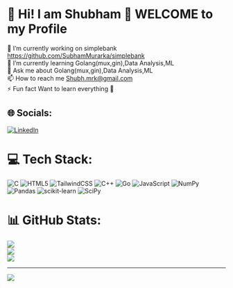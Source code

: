 # 💫 Hi! I am Shubham 🤗 WELCOME to my Profile
🔭 I’m currently working on simplebank https://github.com/SubhamMurarka/simplebank<br>🌱 I’m currently learning      Golang(mux,gin),Data Analysis,ML<br>💬 Ask me about                    Golang(mux,gin),Data Analysis,ML<br>📫 How to reach me              Shubh.mrk@gmail.com<br>⚡ Fun fact                               Want to learn everything 🤷


## 🌐 Socials:
[![LinkedIn](https://img.shields.io/badge/LinkedIn-%230077B5.svg?logo=linkedin&logoColor=white)](https://linkedin.com/in/ShubhamMurarka) 

# 💻 Tech Stack:
![C](https://img.shields.io/badge/c-%2300599C.svg?style=for-the-badge&logo=c&logoColor=white) ![HTML5](https://img.shields.io/badge/html5-%23E34F26.svg?style=for-the-badge&logo=html5&logoColor=white) ![TailwindCSS](https://img.shields.io/badge/tailwindcss-%2338B2AC.svg?style=for-the-badge&logo=tailwind-css&logoColor=white) ![C++](https://img.shields.io/badge/c++-%2300599C.svg?style=for-the-badge&logo=c%2B%2B&logoColor=white) ![Go](https://img.shields.io/badge/go-%2300ADD8.svg?style=for-the-badge&logo=go&logoColor=white) ![JavaScript](https://img.shields.io/badge/javascript-%23323330.svg?style=for-the-badge&logo=javascript&logoColor=%23F7DF1E) ![NumPy](https://img.shields.io/badge/numpy-%23013243.svg?style=for-the-badge&logo=numpy&logoColor=white) ![Pandas](https://img.shields.io/badge/pandas-%23150458.svg?style=for-the-badge&logo=pandas&logoColor=white) ![scikit-learn](https://img.shields.io/badge/scikit--learn-%23F7931E.svg?style=for-the-badge&logo=scikit-learn&logoColor=white) ![SciPy](https://img.shields.io/badge/SciPy-%230C55A5.svg?style=for-the-badge&logo=scipy&logoColor=%white)
# 📊 GitHub Stats:
![](https://github-readme-stats.vercel.app/api?username=SubhamMurarka&theme=swift&hide_border=false&include_all_commits=false&count_private=false)<br/>
![](https://github-readme-streak-stats.herokuapp.com/?user=SubhamMurarka&theme=swift&hide_border=false)<br/>
![](https://github-readme-stats.vercel.app/api/top-langs/?username=SubhamMurarka&theme=swift&hide_border=false&include_all_commits=false&count_private=false&layout=compact)

---
[![](https://visitcount.itsvg.in/api?id=SubhamMurarka&icon=0&color=0)](https://visitcount.itsvg.in)

